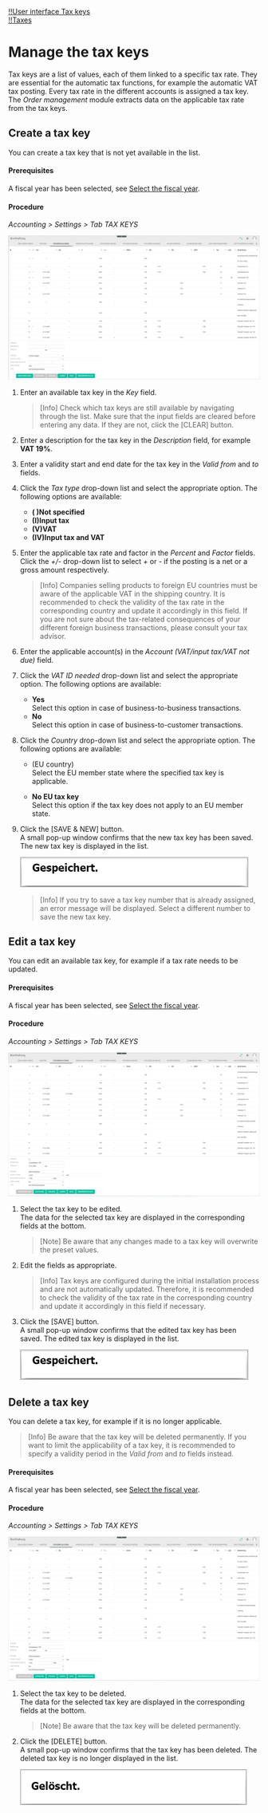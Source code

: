 [!!User interface Tax keys](../UserInterface/02c_TaxKeys.md)  
[!!Taxes](../../Taxes/Overview/01_General.md)  

[comment]: <> (Link zu Order Management hinzufügen, wenn verfügbar)  

# Manage the tax keys

Tax keys are a list of values, each of them linked to a specific tax rate. They are essential for the automatic tax functions, for example the automatic VAT tax posting. Every tax rate in the different accounts is assigned a tax key. The *Order management* module extracts data on the applicable tax rate from the tax keys.



## Create a tax key

You can create a tax key that is not yet available in the list.

#### Prerequisites

A fiscal year has been selected, see [Select the fiscal year](../Operation/01_SelectFiscalYear.md).

#### Procedure

*Accounting > Settings > Tab TAX KEYS*

![Create a tax key](../../Assets/Screenshots/RetailSuiteAccounting/Settings/TaxKeys/CreateTaxKey.png "[Create a tax key]")

1. Enter an available tax key in the *Key* field.

    > [Info] Check which tax keys are still available by navigating through the list. Make sure that the input fields are cleared before entering any data. If they are not, click the [CLEAR] button.

2. Enter a description for the tax key in the *Description* field, for example **VAT 19%**.

3. Enter a validity start and end date for the tax key in the *Valid from* and *to* fields.

4. Click the *Tax type* drop-down list and select the appropriate option. The following options are available:

    - **( )Not specified**
    - **(I)Input tax**
    - **(V)VAT**
    - **(IV)Input tax and VAT**

5. Enter the applicable tax rate and factor in the *Percent* and *Factor* fields. Click the *+/-* drop-down list to select *+* or *-* if the posting is a net or a gross amount respectively.

    > [Info] Companies selling products to foreign EU countries must be aware of the applicable VAT in the shipping country. It is recommended to check the validity of the tax rate in the corresponding country and update it accordingly in this field. If you are not sure about the tax-related consequences of your different foreign business transactions, please consult your tax advisor.

6. Enter the applicable account(s) in the *Account (VAT/input tax/VAT not due)* field.

7. Click the *VAT ID needed* drop-down list and select the appropriate option. The following options are available:

    - **Yes**  
        Select this option in case of business-to-business transactions.
    - **No**  
        Select this option in case of business-to-customer transactions.

8. Click the *Country* drop-down list and select the appropriate option. The following options are available:

    - (EU country)  
        Select the EU member state where the specified tax key is applicable.

    - **No EU tax key**  
        Select this option if the tax key does not apply to an EU member state.

9. Click the [SAVE & NEW] button.  
    A small pop-up window confirms that the new tax key has been saved. The new tax key is displayed in the list.

    ![Saved](../../Assets/Screenshots/RetailSuiteAccounting/Settings/TaxKeys/Saved.png "[Saved]")

    > [Info] If you try to save a tax key number that is already assigned, an error message will be displayed. Select a different number to save the new tax key.



## Edit a tax key

You can edit an available tax key, for example if a tax rate needs to be updated.

#### Prerequisites

A fiscal year has been selected, see [Select the fiscal year](../Operation/01_SelectFiscalYear.md).

#### Procedure

*Accounting > Settings > Tab TAX KEYS*

![Edit a tax key](../../Assets/Screenshots/RetailSuiteAccounting/Settings/TaxKeys/EditTaxKey.png "[Edit a tax key]")

1. Select the tax key to be edited.   
    The data for the selected tax key are displayed in the corresponding fields at the bottom.

    > [Note] Be aware that any changes made to a tax key will overwrite the preset values.

2. Edit the fields as appropriate.  

    > [Info] Tax keys are configured during the initial installation process and are not automatically updated. Therefore, it is recommended to check the validity of the tax rate in the corresponding country and update it accordingly in this field if necessary.

3. Click the [SAVE] button.   
    A small pop-up window confirms that the edited tax key has been saved. The edited tax key is displayed in the list.

    ![Saved](../../Assets/Screenshots/RetailSuiteAccounting/Settings/TaxKeys/Saved.png "[Saved]")



## Delete a tax key

You can delete a tax key, for example if it is no longer applicable. 

> [Info] Be aware that the tax key will be deleted permanently. If you want to limit the applicability of a tax key, it is recommended to specify a validity period in the *Valid from* and *to* fields instead. 

#### Prerequisites

A fiscal year has been selected, see [Select the fiscal year](../Operation/01_SelectFiscalYear.md).

#### Procedure

*Accounting > Settings > Tab TAX KEYS*

![Delete a tax key](../../Assets/Screenshots/RetailSuiteAccounting/Settings/TaxKeys/EditTaxKey.png "[Delete a tax key]")

1. Select the tax key to be deleted.  
    The data for the selected tax key are displayed in the corresponding fields at the bottom.  

    > [Note] Be aware that the tax key will be deleted permanently. 

2. Click the [DELETE] button.  
    A small pop-up window confirms that the tax key has been deleted. The deleted tax key is no longer displayed in the list.

    ![Deleted](../../Assets/Screenshots/RetailSuiteAccounting/Settings/TaxKeys/Deleted.png "[Deleted]")
